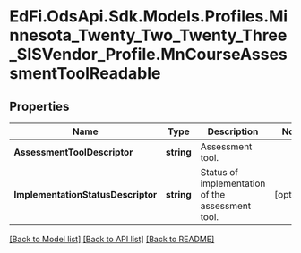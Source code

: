 # EdFi.OdsApi.Sdk.Models.Profiles.Minnesota_Twenty_Two_Twenty_Three_SISVendor_Profile.MnCourseAssessmentToolReadable
## Properties

Name | Type | Description | Notes
------------ | ------------- | ------------- | -------------
**AssessmentToolDescriptor** | **string** | Assessment tool. | 
**ImplementationStatusDescriptor** | **string** | Status of implementation of the assessment tool. | [optional] 

[[Back to Model list]](../README.md#documentation-for-models) [[Back to API list]](../README.md#documentation-for-api-endpoints) [[Back to README]](../README.md)

